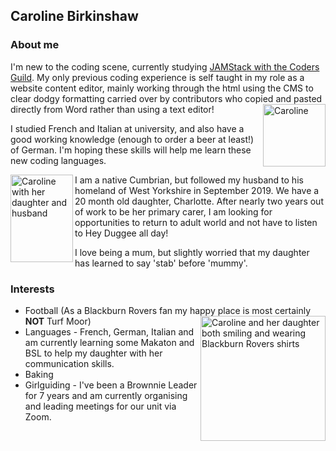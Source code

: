 ## Caroline Birkinshaw 

### About me 

I'm new to the coding scene, currently studying [JAMStack with the Coders Guild](https://thecodersguild.org.uk/blog/learn-web-and-app-development-with-the-jamstack/). My only previous coding experience is self taught in my role as a website content editor, mainly working through the html using the CMS to clear dodgy formatting carried over by contributors who copied and pasted directly from Word rather than using a text editor! 
<img align="right" width="100" height="100" alt="Caroline" src="https://i.imgur.com/lxej1Vim.jpg">

I studied French and Italian at university, and also have a good working knowledge (enough to order a beer at least!) of German. I'm hoping these skills will help me learn these new coding languages.

<img align="left" width="100" height="140" alt="Caroline with her daughter and husband" src="https://i.imgur.com/6DzAg8Am.jpg">I am a native Cumbrian, but followed my husband to his homeland of West Yorkshire in September 2019. We have a 20 month old daughter, Charlotte. After nearly two years out of work to be her primary carer, I am looking for opportunities to return to adult world and not have to listen to Hey Duggee all day!

I love being a mum, but slightly worried that my daughter has learned to say 'stab' before 'mummy'.

### Interests

- Football (As a Blackburn Rovers fan my happy place is most certainly **NOT** Turf Moor) <img align="right" width="200" height="200" alt="Caroline and her daughter both smiling and wearing Blackburn Rovers shirts" src="https://i.imgur.com/Dbs7PzUm.jpg">
- Languages - French, German, Italian and am currently learning some Makaton and BSL to help my daughter with her communication skills.
- Baking
- Girlguiding - I've been a Brownnie Leader for 7 years and am currently organising and leading meetings for our unit via Zoom.

